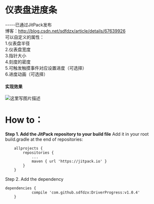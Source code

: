 仪表盘进度条
=========
-----已通过JitPack发布  
博客：http://blog.csdn.net/sdfdzx/article/details/67639926  
可以自定义的属性：  
1.仪表盘半径  
2.仪表盘宽度  
3.指针大小  
4.刻度的密度  
5.可触发触摸事件对应设置进度（可选择）  
6.进度动画（可选择）

#### 实现效果
![这里写图片描述](http://img.blog.csdn.net/20170328180428462?watermark/2/text/aHR0cDovL2Jsb2cuY3Nkbi5uZXQvc2RmZHp4/font/5a6L5L2T/fontsize/400/fill/I0JBQkFCMA==/dissolve/70/gravity/SouthEast)  

# How to：
**Step 1. Add the JitPack repository to your build file** 
Add it in your root build.gradle at the end of repositories:

```
	allprojects {
		repositories {
			...
			maven { url 'https://jitpack.io' }
		}
	}
```
Step 2. Add the dependency

```
dependencies {
	        compile 'com.github.sdfdzx:DriverProgress:v1.0.4'
	}
```
